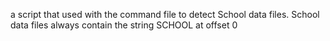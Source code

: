 a script that  used with the command file to detect School data files. School data files always contain the string SCHOOL at offset 0
